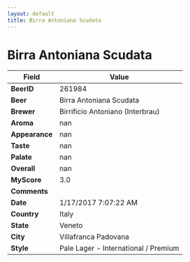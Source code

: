 ```yaml
---
layout: default
title: Birra Antoniana Scudata
---
```


# Birra Antoniana Scudata

| Field         | Value     |
|---------------|-----------|
| **BeerID** | 261984 |
| **Beer** | Birra Antoniana Scudata |
| **Brewer** | Birrificio Antoniano (Interbrau) |
| **Aroma** | nan |
| **Appearance** | nan |
| **Taste** | nan |
| **Palate** | nan |
| **Overall** | nan |
| **MyScore** | 3.0 |
| **Comments** |   |
| **Date** | 1/17/2017 7:07:22 AM |
| **Country** | Italy |
| **State** | Veneto |
| **City** | Villafranca Padovana |
| **Style** | Pale Lager - International / Premium |
